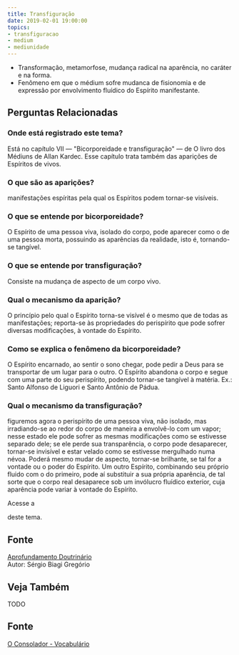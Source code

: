 ```yaml
---
title: Transfiguração
date: 2019-02-01 19:00:00
topics:
- transfiguracao
- medium
- mediunidade
---
```


* Transformação, metamorfose, mudança radical na aparência, no caráter e na forma. 
* Fenômeno em que o médium sofre mudanca de fisionomia e de expressão
por envolvimento fluídico do Espírito manifestante.


## Perguntas Relacionadas

### Onde está registrado este tema?
Está no capítulo VII — "Bicorporeidade e transfiguração" — de O livro
dos Médiuns de Allan Kardec. Esse capítulo trata também das aparições
de Espíritos de vivos.

### O que são as aparições?
manifestações espíritas pela qual os Espíritos podem tornar-se visíveis.

### O que se entende por bicorporeidade?
O Espírito de uma pessoa viva, isolado do corpo, pode aparecer como o de
uma pessoa morta, possuindo as aparências da realidade, isto é,
tornando-se tangível.

### O que se entende por transfiguração?
Consiste na mudança de aspecto de um corpo vivo.

### Qual o mecanismo da aparição?
O princípio pelo qual o Espírito torna-se visível é o mesmo que de todas
as manifestações; reporta-se às propriedades do perispírito que pode
sofrer diversas modificações, à vontade do Espírito.

### Como se explica o fenômeno da bicorporeidade?
O Espírito encarnado, ao sentir o sono chegar, pode pedir a Deus para se
transportar de um lugar para o outro. O Espírito abandona o corpo e
segue com uma parte do seu perispírito, podendo tornar-se tangível à
matéria. Ex.: Santo Alfonso de Liguori e Santo Antônio de Pádua.

### Qual o mecanismo da transfiguração?
figuremos agora o perispírito de uma pessoa viva, não isolado, mas
irradiando-se ao redor do corpo de maneira a envolvê-lo com um vapor;
nesse estado ele pode sofrer as mesmas modificações como se estivesse
separado dele; se ele perde sua transparência, o corpo pode desaparecer,
tornar-se invisível e estar velado como se estivesse mergulhado numa
névoa. Poderá mesmo mudar de aspecto, tornar-se brilhante, se tal for a
vontade ou o poder do Espírito. Um outro Espírito, combinando seu
próprio fluido com o do primeiro, pode aí substituir a sua própria
aparência, de tal sorte que o corpo real desaparece sob um invólucro
fluídico exterior, cuja aparência pode variar à vontade do Espírito.

Acesse a

deste tema.

## Fonte
[Aprofundamento Doutrinário](https://sites.google.com/view/aprofundamentodoutrinario/transfiguração)  
Autor: Sérgio Biagi Gregório



 
## Veja Também
TODO

## Fonte
[O Consolador - Vocabulário](http://www.oconsolador.com.br/linkfixo/vocabulario/principal.html)
